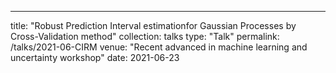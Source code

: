 ---
title: "Robust Prediction Interval estimationfor Gaussian Processes by Cross-Validation method"
collection: talks
type: "Talk"
permalink: /talks/2021-06-CIRM
venue: "Recent advanced in machine learning and uncertainty workshop"
date: 2021-06-23
